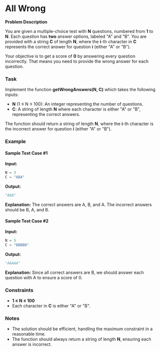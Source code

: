 # All Wrong


**Problem Description**

You are given a multiple-choice test with **N** questions, numbered from **1** to **N**. Each question has **two** answer options, labeled "A" and "B". You are provided with a string **C** of length **N**, where the **i**-th character in **C** represents the correct answer for question **i** (either "A" or "B").

Your objective is to get a score of **0** by answering every question incorrectly. That means you need to provide the wrong answer for each question.

### Task
Implement the function **getWrongAnswers(N, C)** which takes the following inputs:
- **N** (1 ≤ N ≤ 100): An integer representing the number of questions.
- **C**: A string of length **N** where each character is either "A" or "B", representing the correct answers.

The function should return a string of length **N**, where the **i**-th character is the incorrect answer for question **i** (either "A" or "B").

### Example

#### Sample Test Case #1
**Input:**
```python
N = 3
C = "ABA"
```

**Output:**
```python
"BAB"
```

**Explanation:**
The correct answers are A, B, and A. The incorrect answers should be B, A, and B.

#### Sample Test Case #2
**Input:**
```python
N = 5
C = "BBBBB"
```

**Output:**
```python
"AAAAA"
```

**Explanation:**
Since all correct answers are B, we should answer each question with A to ensure a score of 0.

### Constraints
- **1 ≤ N ≤ 100**
- Each character in **C** is either "A" or "B".

### Notes
- The solution should be efficient, handling the maximum constraint in a reasonable time.
- The function should always return a string of length **N**, ensuring each answer is incorrect.

